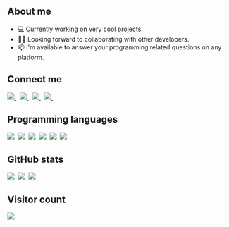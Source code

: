 ## About me

- 💻 Currently working on very cool projects.
- ✌🏻 Looking forward to collaborating with other developers.
- 📫 I'm available to answer your programming related questions on any platform.
  
## Connect me

<a href="https://telegram.me/raheem_adamboev">
  <img src="https://img.shields.io/badge/blog-%2c3e50.svg?&style=for-the-badge&logo=telegram&logoColor=white" />
</a>&nbsp;
<a href="https://www.linkedin.com/in/raheemadamboev/">
  <img src="https://img.shields.io/badge/linkedin-%230077B5.svg?&style=for-the-badge&logo=linkedin&logoColor=white" />
</a>&nbsp;
<a href="mailto:raheemadamboev@gmail.com">
  <img src="https://img.shields.io/badge/gmail-D14836?style=for-the-badge&logo=gmail&logoColor=white" />
</a>&nbsp;
<a href="https://telegram.me/raheemadamboev">
  <img src="https://img.shields.io/badge/telegram-1DA1F2?style=for-the-badge&logo=telegram&logoColor=white" />    
</a>&nbsp;

## Programming languages

<img  src="https://img.shields.io/badge/Kotlin-8382E3?style=for-the-badge&logo=kotlin&logoColor=white">&nbsp;
<img  src="https://img.shields.io/badge/Java-E56F08?style=for-the-badge&logo=java&logoColor=white">&nbsp;
<img  src="https://img.shields.io/badge/Dart-%230077B5?style=for-the-badge&logo=dart&logoColor=white">&nbsp;
<img  src="https://img.shields.io/badge/JavaScript-fff200?style=for-the-badge&logo=javascript&logoColor=black">&nbsp;
<img  src="https://img.shields.io/badge/TypeScript-%230077B5?style=for-the-badge&logo=typescript&logoColor=white">&nbsp;
<img  src="https://img.shields.io/badge/SQL-b33939?style=for-the-badge&logo=sql&logoColor=white">&nbsp;

## GitHub stats

<img src="https://github-readme-stats.vercel.app/api?username=raheemadamboev&count_private=true&show_icons=true&theme=tokyonight" />&nbsp;
<img src="https://github-readme-streak-stats.herokuapp.com/?user=raheemadamboev&theme=tokyonight" />&nbsp;
<img src="https://github-readme-stats.vercel.app/api/top-langs/?username=raheemadamboev&layout=compact&theme=tokyonight&langs_count=10&hide=html,purebasic,scss,css" />

## Visitor count

<img src="https://profile-counter.glitch.me/raheemadamboev/count.svg" />
